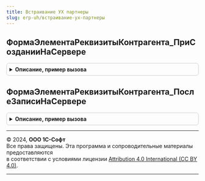 ```yaml
---
title: Встраивание УХ партнеры
slug: erp-uh/встраивание-ух-партнеры
---
```



## ФормаЭлементаРеквизитыКонтрагента_ПриСозданииНаСервере
<details style="margin: 1em 0; padding: 0.5em; border: 1px solid #ccc; border-radius: 6px;">

<summary style="font-weight: bold; cursor: pointer;">Описание, пример вызова</summary>

```bsl

Процедура ФормаЭлементаРеквизитыКонтрагента_ПриСозданииНаСервере(Форма, Отказ, СтандартнаяОбработка) Экспорт
```

Пример вызова
```bsl
ВстраиваниеУХПартнеры.ФормаЭлементаРеквизитыКонтрагента_ПриСозданииНаСервере(Форма, Отказ, СтандартнаяОбработка) 
```
</details>

## ФормаЭлементаРеквизитыКонтрагента_ПослеЗаписиНаСервере
<details style="margin: 1em 0; padding: 0.5em; border: 1px solid #ccc; border-radius: 6px;">

<summary style="font-weight: bold; cursor: pointer;">Описание, пример вызова</summary>

```bsl

Процедура ФормаЭлементаРеквизитыКонтрагента_ПослеЗаписиНаСервере(Форма, ТекущийОбъект, ПараметрыЗаписи) Экспорт
```

Пример вызова
```bsl
ВстраиваниеУХПартнеры.ФормаЭлементаРеквизитыКонтрагента_ПослеЗаписиНаСервере(Форма, ТекущийОбъект, ПараметрыЗаписи) 
```
</details>

---

© 2024, **ООО 1С-Софт**  
Все права защищены. Эта программа и сопроводительные материалы предоставляются  
в соответствии с условиями лицензии [Attribution 4.0 International (CC BY 4.0)](https://creativecommons.org/licenses/by/4.0/legalcode).

---
